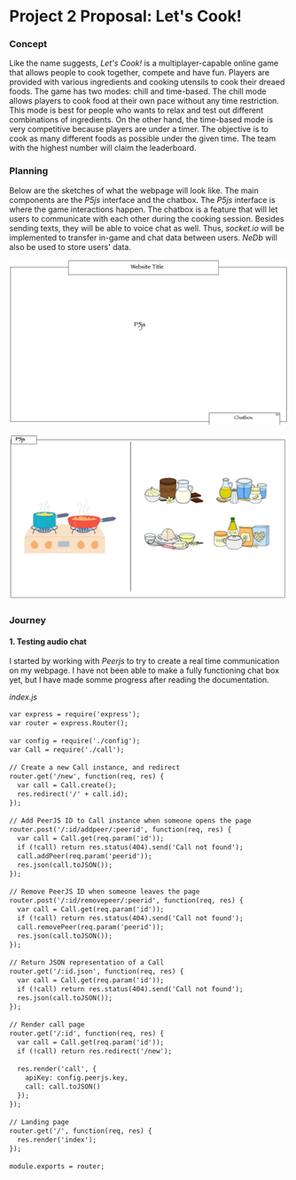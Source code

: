 # Project 2 Proposal: Let's Cook!

### Concept
Like the name suggests, *Let's Cook!* is a multiplayer-capable online game that allows people to cook together, compete and have fun. Players are provided with various ingredients and cooking utensils to cook their dreaed foods. The game has two modes: chill and time-based. The chill mode allows players to cook food at their own pace without any time restriction. This mode is best for people who wants to relax and test out different combinations of ingredients. On the other hand, the time-based mode is very competitive because players are under a timer. The objective is to cook as many different foods as possible under the given time. The team with the highest number will claim the leaderboard. 

### Planning
Below are the sketches of what the webpage will look like. The main components are the *P5js* interface and the chatbox. The *P5js* interface is where the game interactions happen. The chatbox is a feature that will let users to communicate with each other during the cooking session. Besides sending texts, they will be able to voice chat as well. Thus, *socket.io* will be implemented to transfer in-game and chat data between users. *NeDb* will also be used to store users' data. 

![wireframe1](images/p2_wireframe1.png)

![p5js](images/p2_p5js.png)

### Journey
#### 1. Testing audio chat
I started by working with *Peerjs* to try to create a real time communication on my webpage. I have not been able to make a fully functioning chat box yet, but I have made somme progress after reading the documentation. 

*index.js* 
```
var express = require('express');
var router = express.Router();

var config = require('./config');
var Call = require('./call');

// Create a new Call instance, and redirect
router.get('/new', function(req, res) {
  var call = Call.create();
  res.redirect('/' + call.id);
});

// Add PeerJS ID to Call instance when someone opens the page
router.post('/:id/addpeer/:peerid', function(req, res) {
  var call = Call.get(req.param('id'));
  if (!call) return res.status(404).send('Call not found');
  call.addPeer(req.param('peerid'));
  res.json(call.toJSON());
});

// Remove PeerJS ID when someone leaves the page
router.post('/:id/removepeer/:peerid', function(req, res) {
  var call = Call.get(req.param('id'));
  if (!call) return res.status(404).send('Call not found');
  call.removePeer(req.param('peerid'));
  res.json(call.toJSON());
});

// Return JSON representation of a Call
router.get('/:id.json', function(req, res) {
  var call = Call.get(req.param('id'));
  if (!call) return res.status(404).send('Call not found');
  res.json(call.toJSON());
});

// Render call page
router.get('/:id', function(req, res) {
  var call = Call.get(req.param('id'));
  if (!call) return res.redirect('/new');

  res.render('call', {
    apiKey: config.peerjs.key,
    call: call.toJSON()
  });
});

// Landing page
router.get('/', function(req, res) {
  res.render('index');
});

module.exports = router;
```

